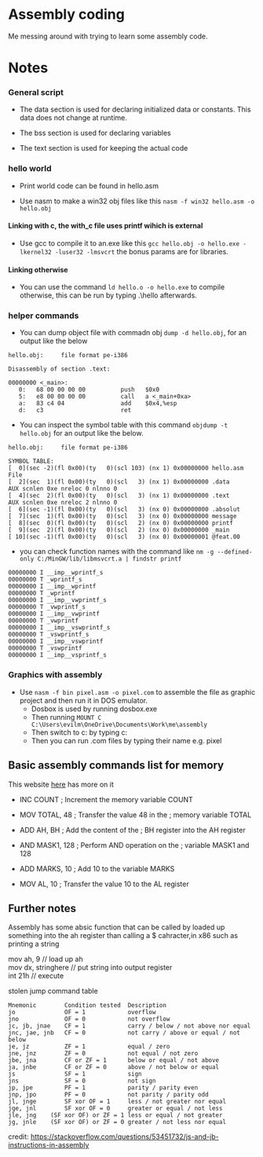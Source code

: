 # Assembly coding

Me messing around with trying to learn some assembly code.




# Notes

### General script

- The data section is used for declaring initialized data or constants. This data does not change at runtime. 

- The bss section is used for declaring variables

- The text section is used for keeping the actual code

### hello world
- Print world code can be found in hello.asm

- Use nasm to make a win32 obj files like this `nasm -f win32 hello.asm -o hello.obj`

#### Linking with c, the with_c file uses printf wihich is external
- Use gcc to compile it to an.exe like this `gcc hello.obj -o hello.exe -lkernel32 -luser32 -lmsvcrt` the bonus params are for libraries.

#### Linking otherwise
- You can use the command `ld hello.o -o hello.exe` to compile otherwise, this can be run by typing .\hello afterwards.

### helper commands
 - You can dump object file with commadn obj `dump -d hello.obj`, for an output like the below 

```
hello.obj:     file format pe-i386

Disassembly of section .text:

00000000 <_main>:
   0:   68 00 00 00 00          push   $0x0
   5:   e8 00 00 00 00          call   a <_main+0xa>
   a:   83 c4 04                add    $0x4,%esp
   d:   c3                      ret
```

- You can inspect the symbol table with this command `objdump -t hello.obj` for an output like the below.

```
hello.obj:     file format pe-i386

SYMBOL TABLE:
[  0](sec -2)(fl 0x00)(ty   0)(scl 103) (nx 1) 0x00000000 hello.asm
File
[  2](sec  1)(fl 0x00)(ty   0)(scl   3) (nx 1) 0x00000000 .data
AUX scnlen 0xe nreloc 0 nlnno 0
[  4](sec  2)(fl 0x00)(ty   0)(scl   3) (nx 1) 0x00000000 .text
AUX scnlen 0xe nreloc 2 nlnno 0
[  6](sec -1)(fl 0x00)(ty   0)(scl   3) (nx 0) 0x00000000 .absolut
[  7](sec  1)(fl 0x00)(ty   0)(scl   3) (nx 0) 0x00000000 message
[  8](sec  0)(fl 0x00)(ty   0)(scl   2) (nx 0) 0x00000000 printf
[  9](sec  2)(fl 0x00)(ty   0)(scl   2) (nx 0) 0x00000000 _main
[ 10](sec -1)(fl 0x00)(ty   0)(scl   3) (nx 0) 0x00000001 @feat.00
```

- you can check function names with the command like `nm -g --defined-only C:/MinGW/lib/libmsvcrt.a | findstr printf`

```
00000000 I __imp__wprintf_s
00000000 T _wprintf_s
00000000 I __imp__wprintf
00000000 T _wprintf
00000000 I __imp__vwprintf_s
00000000 T _vwprintf_s
00000000 I __imp__vwprintf
00000000 T _vwprintf
00000000 I __imp__vswprintf_s
00000000 T _vswprintf_s
00000000 I __imp__vswprintf
00000000 T _vswprintf
00000000 I __imp__vsprintf_s
```

### Graphics with assembly

- Use `nasm -f bin pixel.asm -o pixel.com` to assemble the file as  graphic project and then run it in DOS emulator.
    - Dosbox is used by running dosbox.exe
    - Then running  `MOUNT C C:\Users\evilm\OneDrive\Documents\Work\me\assembly`
    - Then switch to c: by typing c:
    - Then you can run .com files by typing their name e.g. pixel

## Basic assembly commands list for memory

This website [here](https://hackaday.io/project/188193-assembly-language-for-ecm-16ttl-homebrew-cpu/log/213335-mnemonics-list) has more on it

- INC COUNT        ; Increment the memory variable COUNT

- MOV TOTAL, 48    ; Transfer the value 48 in the 
                 ; memory variable TOTAL
					  
- ADD AH, BH       ; Add the content of the 
                 ; BH register into the AH register
					  
- AND MASK1, 128   ; Perform AND operation on the 
                 ; variable MASK1 and 128
					  
- ADD MARKS, 10    ; Add 10 to the variable MARKS
- MOV AL, 10       ; Transfer the value 10 to the AL register

## Further notes

Assembly has some absic function that can be called by loaded up something into the ah register than calling a $ cahracter,in x86 such as printing a string

mov ah, 9 // load up ah  
mov dx, stringhere // put string into output register  
int 21h // execute  

stolen jump command table 
```
Mnemonic        Condition tested  Description  
jo              OF = 1            overflow 
jno             OF = 0            not overflow 
jc, jb, jnae    CF = 1            carry / below / not above nor equal
jnc, jae, jnb   CF = 0            not carry / above or equal / not below
je, jz          ZF = 1            equal / zero
jne, jnz        ZF = 0            not equal / not zero
jbe, jna        CF or ZF = 1      below or equal / not above
ja, jnbe        CF or ZF = 0      above / not below or equal
js              SF = 1            sign 
jns             SF = 0            not sign 
jp, jpe         PF = 1            parity / parity even 
jnp, jpo        PF = 0            not parity / parity odd 
jl, jnge        SF xor OF = 1     less / not greater nor equal
jge, jnl        SF xor OF = 0     greater or equal / not less
jle, jng    (SF xor OF) or ZF = 1 less or equal / not greater
jg, jnle    (SF xor OF) or ZF = 0 greater / not less nor equal 
```

credit: https://stackoverflow.com/questions/53451732/js-and-jb-instructions-in-assembly